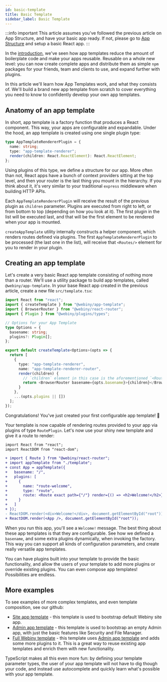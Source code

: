 ```yaml
---
id: basic-template
title: Basic Template
sidebar_label: Basic Template
---
```


:::info important
This article assumes you've followed the previous article on App Structure, and have your basic app ready. If not, please go to [App Structure](/docs/app-development/app-structure) and setup a basic React app.
:::

In the [introduction](/docs/app-development/introduction), we've seen how app templates reduce the amount of boilerplate code and make your apps reusable. Reusable on a whole new level: you can now create complete apps and distribute them as simple `npm` packages for your friends, team and clients to use, and expand further with plugins.

In this article we'll learn how App Templates work, and what they consists of. We'll build a brand new app template from scratch to cover everything you need to know to confidently develop your own app templates.

## Anatomy of an app template

In short, app template is a factory function that produces a React component. This way, your apps are configurable and expandable. Under the hood, an app template is created using one single plugin type:

```typescript title="AppTemplateRendererPlugin"
type AppTemplateRendererPlugin = {
  name: string;
  type: "app-template-renderer";
  render(children: React.ReactElement): React.ReactElement;
};
```

Using plugins of this type, we define a structure for our app. More often than not, React apps have a bunch of context providers sitting at the top level, and then your router is the last thing you mount in the hierarchy. If you think about it, it's very similar to your traditional `express` middleware when building HTTP APIs.

Each `AppTemplateRendererPlugin` will receive the result of the previous plugin as `children` parameter. Plugins are executed from right to left, or from bottom to top (depending on how you look at it). The first plugin in the list will be executed last, and that will be the first element to be rendered when your app is mounted.

`createAppTemplate` utility internally constructs a helper component, which renders routes defined via plugins. The first `AppTemplateRendererPlugin` to be processed (the last one in the list), will receive that `<Routes/>` element for you to render in your plugin.

## Creating an app template

Let's create a very basic React app template consisting of nothing more than a router. We'll use a utility package to build app templates, called `@webiny/app-template`. In your base React app created in the previous article, create a new file `src/template.tsx`:

```typescript jsx title="src/template.tsx"
import React from "react";
import { createTemplate } from "@webiny/app-template";
import { BrowserRouter } from "@webiny/react-router";
import { Plugin } from "@webiny/plugins/types";

// Options for your App Template
type Options = {
  basename: string;
  plugins?: Plugin[];
};

export default createTemplate<Options>(opts => {
  return [
    {
      type: "app-template-renderer",
      name: "app-template-renderer-router",
      render(children) {
        // `children` element in this case is the aforementioned `<Routes/>` element
        return <BrowserRouter basename={opts.basename}>{children}</BrowserRouter>;
      }
    },
    ...(opts.plugins || [])
  ];
});
```

Congratulations! You've just created your first configurable app template! 🎉

Your template is now capable of rendering routes provided to your app via plugins of type `RoutePlugin`.
Let's now use your shiny new template and give it a route to render:

```diff title="src/index.tsx"
import React from "react";
import ReactDOM from "react-dom";

+ import { Route } from "@webiny/react-router";
+ import appTemplate from "./template";
+ const App = appTemplate({
+   basename: "/",
+   plugins: [
+     {
+       name: "route-welcome",
+       type: "route",
+       route: <Route exact path={"/"} render={() => <h2>Welcome!</h2>} />
+     }
+   ]
+ });
- ReactDOM.render(<div>Welcome!</div>, document.getElementById("root"));
+ ReactDOM.render(<App />, document.getElementById("root"));
```

When you run this app, you'll see a `Welcome!` message. The best thing about these app templates is that they are configurable. See how we defined a `basename`, and some extra plugins dynamically, when invoking the factory. This way you can support all kinds of configuration parameters, and create really versatile app templates.

You can have plugins built into your template to provide the basic functionality, and allow the users of your template to add more plugins or override existing plugins. You can even compose app templates! Possibilities are endless.

## More examples

To see examples of more complex templates, and even template composition, see our github:

- [Site app template](https://github.com/webiny/webiny-js/tree/master/packages/app-template-site) - this template is used to bootstrap default Webiny site app.
- [Admin app template](https://github.com/webiny/webiny-js/tree/master/packages/app-template-admin) - this template is used to bootstrap an empty Admin app, with just the basic features like Security and File Manager.
- [Full Webiny template](https://github.com/webiny/webiny-js/tree/master/packages/app-template-admin-full) - this template uses [Admin app template](https://github.com/webiny/webiny-js/tree/master/packages/app-template-admin) and adds some more plugins to it. This is a great way to reuse existing app templates and enrich them with new functionality.

TypeScript makes all this even more fun: by defining your template parameter types, the user of your app template will not have to dig though your code, and instead use autocomplete and quickly learn what's possible with your app template.
